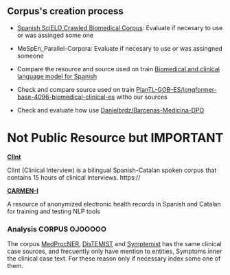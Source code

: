 ## Corpus's creation process

- [Spanish SciELO Crawled Biomedical Corpus](https://zenodo.org/records/5902835): Evaluate if necesary to use or was assinged some one

-  MeSpEn_Parallel-Corpora: Evaluate if necesary to use or was assingned someone

- Compare the resource and source used on train [Biomedical and clinical language model for Spanish](https://github.com/PlanTL-GOB-ES/lm-biomedical-clinical-es)

- Check and compare source used on train [PlanTL-GOB-ES/longformer-base-4096-biomedical-clinical-es](https://huggingface.co/PlanTL-GOB-ES/longformer-base-4096-biomedical-clinical-es) witho our sources

- Check and evaluate how use [Danielbrdz/Barcenas-Medicina-DPO](https://huggingface.co/datasets/Danielbrdz/Barcenas-Medicina-DPO?row=10)


# Not Public Resource but IMPORTANT

**[ClInt](clic.ub.edu/corpus/en/clint)**
 
ClInt (Clinical Interview) is a bilingual Spanish-Catalan spoken corpus that contains 15 hours of clinical interviews. https://


**[CARMEN-I](https://physionet.org/content/carmen-i/1.0/)**
 
A resource of anonymized electronic health records in Spanish and Catalan for training and testing NLP tools


### Analysis CORPUS OJOOOOO

The corpus [MedProcNER](https://temu.bsc.es/medprocner/), [DisTEMIST](https://temu.bsc.es/distemist/) and [Symptemist](https://zenodo.org/records/8223654) has the same clinical case sources, and frecuently only have mention to entities, Symptoms inner the clinical case text. For these reason only if necessary index some one of them.




